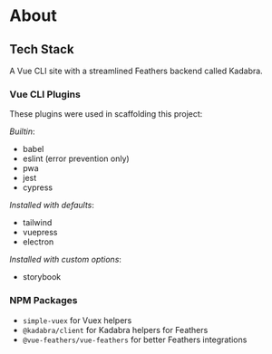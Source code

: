 # About

## Tech Stack

A Vue CLI site with a streamlined Feathers backend called Kadabra. 

### Vue CLI Plugins

These plugins were used in scaffolding this project:

*Builtin*:
- babel
- eslint (error prevention only)
- pwa
- jest
- cypress

*Installed with defaults*:
- tailwind
- vuepress
- electron

*Installed with custom options*:
- storybook

### NPM Packages

- `simple-vuex` for Vuex helpers
- `@kadabra/client` for Kadabra helpers for Feathers
- `@vue-feathers/vue-feathers` for better Feathers integrations
